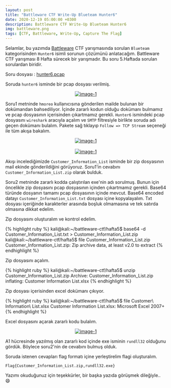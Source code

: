```yaml
---
layout: post
title: "Battleware CTF Write-Up Blueteam Hunter6"
date: 2020-12-19 05:00:00 +0300
description: Battleware CTF Write-Up Blueteam Hunter6
img: battleware.png
tags: [CTF, Battleware, Write-Up, Capture The Flag]
---
```

Selamlar, bu yazımda [Battleware] CTF yarışmasında sorulan `Blueteam` kategorisinden `Hunter6` isimli sorunun çözümünü anlatacağım. Battleware CTF yarışması 8 Hafta sürecek bir yarışmadır. Bu soru 5.Haftada sorulan sorulardan biridir.

Soru dosyası : [hunter6.pcap]

Soruda `hunter6` isminde bir pcap dosyası verilmiş.

<center>
  <div>
      <a class="example-image-link" href="{{site.baseurl}}/assets/img/bw-60.png" data-lightbox="example-1"><img class="example-image" src="{{site.baseurl}}/assets/img/bw-60.png" alt="image-1" /></a>
	</div>
</center>

Soru1 metninde `hmoreo` kullanıcısına gönderilen mailde bulunan bir dokümandan bahsediliyor. İçinde zararlı kodun olduğu dokümanı bulmamız ve pcap dosyasının içerisinden çıkartmamız gerekli. `Hunter6` ismindeki pcap dosyasını `wireshark` aracıyla açalım ve `SMTP` filtresiyle birlikte soruda adı geçen dokümanı bulalım. Pakete sağ tıklayıp `Follow => TCP Stream` seçeneği ile tüm akışa bakalım.

<center>
  <div>
      <a class="example-image-link" href="{{site.baseurl}}/assets/img/bw-61.png" data-lightbox="example-1"><img class="example-image" src="{{site.baseurl}}/assets/img/bw-61.png" alt="image-1" /></a>
	</div>
</center>
<br>
<center>
  <div>
      <a class="example-image-link" href="{{site.baseurl}}/assets/img/bw-62.png" data-lightbox="example-1"><img class="example-image" src="{{site.baseurl}}/assets/img/bw-62.png" alt="image-1" /></a>
	</div>
</center>

Akışı incelediğimizde `Customer_Information_List` isminde bir zip dosyasının mail ekinde gönderildiğini görüyoruz. Soru1'in cevabını `Customer_Information_List.zip` olarak bulduk. 

Soru2 metninde zararlı kodda çalıştırılan exe'nin adı sorulmuş. Bunun için öncelikle zip dosyasını pcap dosyasının içinden çıkartmamız gerekli. Base64 türünde dosyanın tamamı pcap dosyasının içinde mevcut. Base64 encoded datayı `Customer_Information_List.txt` dosyası içine kopyalayalım. Txt dosyası içeriğinde karakterler arasında boşluk olmamasına ve tek satırda olmasına dikkat edelim.  

Zip dosyasını oluşturalım ve kontrol edelim.

{% highlight ruby %}
kali@kali:~/battleware-ctf/hafta5$ base64 -d Customer_Information_List.txt > Customer_Information_List.zip
kali@kali:~/battleware-ctf/hafta5$ file Customer_Information_List.zip 
Customer_Information_List.zip: Zip archive data, at least v2.0 to extract
{% endhighlight %}

Zip dosyasını açalım.

{% highlight ruby %}
kali@kali:~/battleware-ctf/hafta5$ unzip Customer_Information_List.zip 
Archive:  Customer_Information_List.zip
  inflating: Customer Information List.xlsx
{% endhighlight %}

Zip dosyası içerisinden excel dokümanı çıkıyor.

{% highlight ruby %}
kali@kali:~/battleware-ctf/hafta5$ file Customer\ Information\ List.xlsx 
Customer Information List.xlsx: Microsoft Excel 2007+
{% endhighlight %}

Excel dosyasını açarak zararlı kodu bulalım.

<center>
  <div>
      <a class="example-image-link" href="{{site.baseurl}}/assets/img/bw-63.png" data-lightbox="example-1"><img class="example-image" src="{{site.baseurl}}/assets/img/bw-63.png" alt="image-1" /></a>
	</div>
</center>

A1 hücresinde yazılmış olan zararlı kod içinde exe isminin `rundll32` olduğunu gördük. Böylece soru2'nin de cevabını bulmuş olduk.

Soruda istenen cevapları flag formatı içine yerleştirelim flagi oluşturalım.

```
Flag{Customer_Information_List.zip,rundll32.exe}
```

Yazımı okuduğunuz için teşekkürler, bir başka yazıda görüşmek dileğiyle.. :smile:

[Battleware]: https://battleware.zone/
[hunter6.pcap]: {{site.baseurl}}/assets/files/hunter6.pcap

